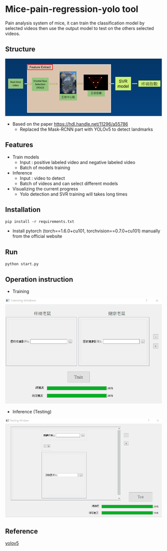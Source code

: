 # Mice-pain-regression-yolo tool
Pain analysis system of mice, it can train the classification model by selected videos then use the output model to test on the others selected videos.

## Structure

![structure](data/structure.png)

* Based on the paper https://hdl.handle.net/11296/a55786
  - Replaced the Mask-RCNN part with YOLOv5 to detect landmarks

## Features

* Train models
  * Input : positive labeled video and negative labeled video
  * Batch of models training
* Inference
  * Input : video to detect
  * Batch of videos and can select different models
* Visualizing the current progress
  * Yolo detection and SVR training will takes long times

## Installation

```Shell
pip install -r requirements.txt
```

* Install pytorch (torch==1.6.0+cu101, torchvision==0.7.0+cu101) manually from the official website

## Run

```Shell
python start.py
```

## Operation instruction

* Training

![train](data/train.gif)

* Inference (Testing)

![test](data/test.gif)

## Reference

[yolov5](https://github.com/ultralytics/yolov5)

